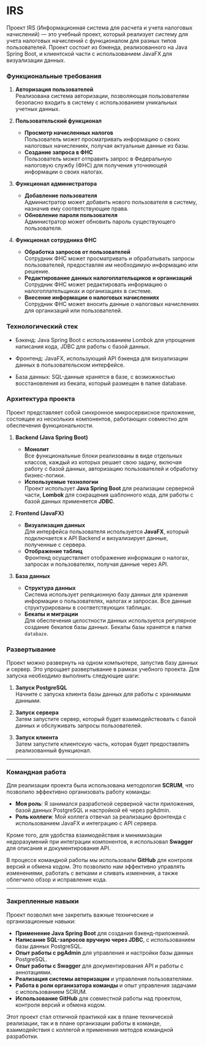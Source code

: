 # IRS
Проект IRS (Информационная система для расчета и учета налоговых начислений) — это учебный проект, который реализует
систему для учета налоговых начислений с функционалом для разных типов пользователей. Проект состоит из бэкенда, 
реализованного на Java Spring Boot, и клиентской части с использованием JavaFX для визуализации данных.

### Функциональные требования

1. **Авторизация пользователей**  
   Реализована система авторизации, позволяющая пользователям безопасно входить в систему с использованием уникальных учетных данных.

2. **Пользовательский функционал**
    - **Просмотр начисленных налогов**  
      Пользователь может просматривать информацию о своих налоговых начислениях, получая актуальные данные из базы.
    - **Создание запроса в ФНС**  
      Пользователь может отправить запрос в Федеральную налоговую службу (ФНС) для получения уточняющей информации о своих налогах.

3. **Функционал администратора**
    - **Добавление пользователя**  
      Администратор может добавить нового пользователя в систему, назначив ему соответствующие права.
    - **Обновление пароля пользователя**  
      Администратор может обновить пароль существующего пользователя.

4. **Функционал сотрудника ФНС**
    - **Обработка запросов от пользователей**  
      Сотрудник ФНС может просматривать и обрабатывать запросы пользователей, предоставляя им необходимую информацию или решение.
    - **Редактирование данных налогоплательщиков и организаций**  
      Сотрудник ФНС может редактировать информацию о налогоплательщиках и организациях в системе.
    - **Внесение информации о налоговых начислениях**  
      Сотрудник ФНС может вносить данные о налоговых начислениях для организаций или пользователей.


### Технологический стек

* Бэкенд: Java Spring Boot с использованием Lombok для упрощения написания кода, JDBC для работы с базой данных.

* Фронтенд: JavaFX, использующий API бэкенда для визуализации данных в пользовательском интерфейсе.

* База данных: SQL-данные хранятся в базе, с возможностью восстановления из бекапа, который размещен в папке database.

### Архитектура проекта

Проект представляет собой синхронное микросервисное приложение, состоящее из нескольких компонентов, работающих 
совместно для обеспечения функциональности.

1. **Backend (Java Spring Boot)**
   - **Монолит**  
     Все функциональные блоки реализованы в виде отдельных классов, каждый из которых решает свою задачу, включая 
     работу с базой данных, авторизацию пользователей и обработку бизнес-логики.
   - **Используемые технологии**  
     Проект использует **Java Spring Boot** для реализации серверной части, **Lombok** для сокращения шаблонного кода, для работы 
     с базой данных применяется **JDBC**.

2. **Frontend (JavaFX)**
   - **Визуализация данных**  
     Для интерфейса пользователя используется **JavaFX**, который подключается к API Backend и визуализирует данные, полученные с сервера.
   - **Отображение таблиц**  
     Фронтенд осуществляет отображение информации о налогах, запросах и пользователях, получая данные через API.

3. **База данных**
   - **Структура данных**  
     Система использует реляционную базу данных для хранения информации о пользователях, налогах и запросах. Все данные структурированы в соответствующих таблицах.
   - **Бекапы и миграции**  
     Для обеспечения целостности данных используется регулярное создание бекапов базы данных. Бекапы базы хранятся в папке `databaze`.

### Развертывание
Проект можно развернуть на одном компьютере, запустив базу данных и сервер. Это упрощает развертывание в рамках учебного
проекта. Для запуска необходимо выполнить следующие шаги:

1. **Запуск PostgreSQL**  
   Начните с запуска клиента базы данных для работы с хранимыми данными.

2. **Запуск сервера**  
   Затем запустите сервер, который будет взаимодействовать с базой данных и обслуживать запросы пользователей.

3. **Запуск клиента**  
      Затем запустите клиентскую часть, которая будет предоставлять реализованный функционал.

---

### Командная работа
Для реализации проекта была использована методология **SCRUM**, что позволило эффективно организовать работу команды:

- **Моя роль**: Я занимался разработкой серверной части приложения, базой данных PostgreSQL и настройкой её через pgAdmin.
- **Роль коллеги**: Мой коллега отвечал за реализацию фронтенда с использованием JavaFX и интеграцию с API сервера.

Кроме того, для удобства взаимодействия и минимизации недоразумений при интеграции компонентов, я использовал **Swagger**
для описания и документирования API.

В процессе командной работы мы использовали **GitHub** для контроля версий и обмена кодом. Это позволило нам эффективно 
управлять изменениями, работать с ветками и сливать изменения, а также облегчило обзор и исправление кода.

---

### Закрепленные навыки
Проект позволил мне закрепить важные технические и организационные навыки:

- **Применение Java Spring Boot** для создания бэкенд-приложений.
- **Написание SQL-запросов вручную через JDBC**, с использованием базы данных PostgreSQL.
- **Опыт работы с pgAdmin** для управления и настройки базы данных PostgreSQL.
- **Опыт работы с Swagger** для документирования API и работы с аннотациями.
- **Реализация системы авторизации** и управления пользователями.
- **Работа в роли организатора команды** и опыт управления задачами с использованием SCRUM.
- **Использование GitHub** для совместной работы над проектом, контроля версий и обмена кодом.

Этот проект стал отличной практикой как в плане технической реализации, так и в плане организации работы в команде, 
взаимодействия с коллегой и применения методов командной разработки.
